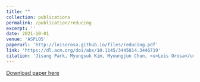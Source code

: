```yaml
---
title: ""
collection: publications
permalink: /publication/reducing
excerpt: ''
date: 2021-10-01
venue: 'ASPLOS'
paperurl: 'http://loisorosa.github.io/files/reducing.pdf'
link: 'https://dl.acm.org/doi/abs/10.1145/3445814.3446719'
citation: 'Jisung Park, Myungsuk Kim, Myoungjun Chun, <u>Lois Orosa</u>, Jihong Kim  and Onur Mutlu. <b>"Reducing solid-state drive read latency by optimizing read-retry."</b> In 2021 ACM International Conference on Architectural Support for Programming Languages and Operating Systems (ASPLOS), 2021.'
---
```

[Download paper here](http://loisorosa.github.io/files/reducing.pdf)

